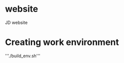 website
=======

JD website

Creating work environment
=========================
'''./build_env.sh'''


